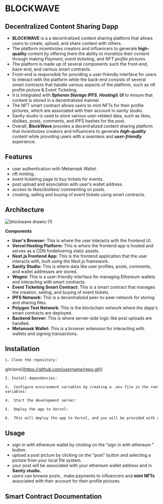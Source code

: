 # BLOCKWAVE
## Decentralized Content Sharing Dapp 

* **BLOCKWAVE** is a a decentralized content sharing platform that allows users to create, upload, and share content with others.
* The platform incentivizes creators and influencers to generate **high-quality** content by offering them the ability to monetize their content through making *Payment*, *event ticketing*, and *NFT profile pictures*.
* The platform is made up of several components such the front-end, back-end, and various smart contracts.
* Front-end is responsible for providing a user-friendly interface for users to interact with the platform while the back-end consists of several smart contracts that handle various aspects of the platform, such as nft profile picture & Event Ticketing.
* It is Integrated with **_Spheron Storage IPFS_**, **_Hosting_**& **_UI_** to ensure that content is stored in a decentralized manner.
* The NFT smart contract allows users to mint NFTs for their profile pictures, which are associated with their account in sanity studio.
* Sanity studio is used to store various user-related data, such as likes, dislikes, posts, comments, and IPFS hashes for the post.
* Overall, **BlockWave** provides a decentralized content sharing platform that incentivizes creators and influencers to generate **_high-quality_** content while providing users with a seamless and **_user-friendly_** experience.

## Features 
*  user authentication with Metamask Wallet.
*  nft minting .
*  event ticketing page to buy tickets for events.
*  post upload and association with user's wallet address. 
*  access to likes/dislikes/ commenting on posts.
*  creating,  selling and buying of event tickets using smart contracts.


## Architecture
![blockwave drawio (1)](https://user-images.githubusercontent.com/125735215/235243199-bc37420b-a38f-46a2-a926-cd322413eeda.png)

**Components**
*  **User's Browser:** This is where the user interacts with the frontend UI.
*  **Vercel Hosting Platform:** This is where the frontend app is hosted and serves as a CDN fordelivering static assets.
*  **Next.js Frontend App:** This is the frontend application that the user interacts with, built using the Next.js framework.
*  **Sanity Studio:** This is where data like user profiles, posts, comments, and wallet addresses are stored.
*  **Wagmi:** This is a user-friendly interface for managing Ethereum wallets and interacting with smart contracts.
*  **Event Ticketing Smart Contract:** This is a smart contract that manages the creation, selling, and buying of event tickets.
*  **IPFS Network:** This is a decentralized peer-to-peer network for storing and sharing files.
*  **Polygon Test Network:** This is the blockchain network where the dapp's smart contracts are deployed.
*  **Backend Server:** This is where server-side logic like post uploads are handled.
*  **Metamask Wallet:** This is a browser extension for interacting with wallets and signing transactions.
   
## Installation
```bash
1. Clone the repository:
```
gitclone[(https://github.com/username/repo.git)]
```bash
2. Install dependencies:
```
```bash
3.  Configure environment variables by creating a .env file in the root directory with the following
variables:
```
```bash
4.  Start the development server:
```
```bash
5.  Deploy the app to Vercel:
```
```bash
6.  This will deploy the app to Vercel, and you will be provided with a URL where you can access the app:
```
## Usage

*   sign in with ethereum wallet by clicking on the "sign in with ethereum " button.
*   upload a post picture by clicking on the "post" button and selecting a picture
 from your local file system. 
*  your post will be associated with your ethereum wallet address 
and in **Sanity studio.**
*  users can browse posts , make payments to influencers 
and **mint NFTs** associated with their account for their profile pictures.

## Smart Contract Documentation



